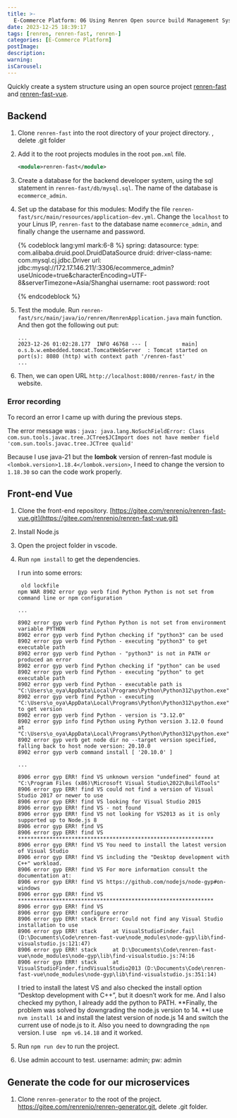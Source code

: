 ```yaml
---
title: >-
  E-Commerce Platform: 06 Using Renren Open source build Management System
date: 2023-12-25 18:39:17
tags: [renren, renren-fast, renren-]
categories: [E-Commerce Platform]
postImage:
description:
warning:
isCarousel:
---
```


Quickly create a  system structure using an open source project [renren-fast](https://gitee.com/renrenio/renren-fast) and [renren-fast-vue](https://gitee.com/renrenio/renren-fast-vue). 

<!--more-->

## Backend

1. Clone `renren-fast` into the root directory of your project directory. , delete .git folder

2. Add it to the root projects modules in the root `pom.xml` file.

   ```xml
   <module>renren-fast</module>
   ```

3. Create a database for the backend developer system, using the sql statement in `renren-fast/db/mysql.sql`.  The name of the database is `ecommerce_admin`. 

4. Set up the database for this modules:  Modify the file `renren-fast/src/main/resources/application-dev.yml`.  Change the `localhost` to your Linus IP, `renren-fast` to the database name `ecommerce_admin`, and finally change the username and password.

   {% codeblock lang:yml mark:6-8 %}
   spring:
       datasource:
           type: com.alibaba.druid.pool.DruidDataSource
           druid:
               driver-class-name: com.mysql.cj.jdbc.Driver
               url: jdbc:mysql://172.17.146.211/:3306/ecommerce_admin?useUnicode=true&characterEncoding=UTF-8&serverTimezone=Asia/Shanghai
               username: root
               password: root

   {% endcodeblock %}

5. Test the module. Run `renren-fast/src/main/java/io/renren/RenrenApplication.java` main function. And then got the following out put:

   ```
   ...
   2023-12-26 01:02:28.177  INFO 46768 --- [           main] o.s.b.w.embedded.tomcat.TomcatWebServer  : Tomcat started on port(s): 8080 (http) with context path '/renren-fast'
   ...
   ```

6. Then, we can open URL `http://localhost:8080/renren-fast/` in the website.

### Error recording

To record an error I came up with during the previous steps.

The error message was :  `java: java.lang.NoSuchFieldError: Class com.sun.tools.javac.tree.JCTree$JCImport does not have member field 'com.sun.tools.javac.tree.JCTree qualid'`

Because I use java-21  but the  **lombok** version of renren-fast module is `<lombok.version>1.18.4</lombok.version>`, I need to change the version to `1.18.30` so can the code work properly.

## Front-end Vue

1. Clone the front-end repository. [https://gitee.com/renrenio/renren-fast-vue.git](https://gitee.com/renrenio/renren-fast-vue.git)

2. Install Node.js

3. Open the project folder in vscode. 

4. Run `npm install` to get the dependencies.

   I run into some errors:

   ```
   	old lockfile 
   npm WAR 8902 error gyp verb find Python Python is not set from command line or npm configuration
   
   ...
   
   8902 error gyp verb find Python Python is not set from environment variable PYTHON
   8902 error gyp verb find Python checking if "python3" can be used
   8902 error gyp verb find Python - executing "python3" to get executable path
   8902 error gyp verb find Python - "python3" is not in PATH or produced an error
   8902 error gyp verb find Python checking if "python" can be used
   8902 error gyp verb find Python - executing "python" to get executable path
   8902 error gyp verb find Python - executable path is "C:\Users\o_oya\AppData\Local\Programs\Python\Python312\python.exe"
   8902 error gyp verb find Python - executing "C:\Users\o_oya\AppData\Local\Programs\Python\Python312\python.exe" to get version
   8902 error gyp verb find Python - version is "3.12.0"
   8902 error gyp info find Python using Python version 3.12.0 found at "C:\Users\o_oya\AppData\Local\Programs\Python\Python312\python.exe"
   8902 error gyp verb get node dir no --target version specified, falling back to host node version: 20.10.0
   8902 error gyp verb command install [ '20.10.0' ]
   
   ...
   
   8906 error gyp ERR! find VS unknown version "undefined" found at "C:\Program Files (x86)\Microsoft Visual Studio\2022\BuildTools"
   8906 error gyp ERR! find VS could not find a version of Visual Studio 2017 or newer to use
   8906 error gyp ERR! find VS looking for Visual Studio 2015
   8906 error gyp ERR! find VS - not found
   8906 error gyp ERR! find VS not looking for VS2013 as it is only supported up to Node.js 8
   8906 error gyp ERR! find VS 
   8906 error gyp ERR! find VS **************************************************************
   8906 error gyp ERR! find VS You need to install the latest version of Visual Studio
   8906 error gyp ERR! find VS including the "Desktop development with C++" workload.
   8906 error gyp ERR! find VS For more information consult the documentation at:
   8906 error gyp ERR! find VS https://github.com/nodejs/node-gyp#on-windows
   8906 error gyp ERR! find VS **************************************************************
   8906 error gyp ERR! find VS 
   8906 error gyp ERR! configure error 
   8906 error gyp ERR! stack Error: Could not find any Visual Studio installation to use
   8906 error gyp ERR! stack     at VisualStudioFinder.fail (D:\Documents\Code\renren-fast-vue\node_modules\node-gyp\lib\find-visualstudio.js:121:47)
   8906 error gyp ERR! stack     at D:\Documents\Code\renren-fast-vue\node_modules\node-gyp\lib\find-visualstudio.js:74:16
   8906 error gyp ERR! stack     at VisualStudioFinder.findVisualStudio2013 (D:\Documents\Code\renren-fast-vue\node_modules\node-gyp\lib\find-visualstudio.js:351:14)
   ```

   I tried to install the latest VS and also checked the install option “Desktop development with C++”, but it doesn’t work for me. And I also checked my python, I already add the python to PATH. **Finally, the problem was solved by  downgrading the node.js version to 14.  **I use `nvm install 14` and install the latest version of node.js 14 and switch the current use of node.js to it. Also you need to downgrading the `npm` version. I use ` npm v6.14.18` and it worked.

5. Run `npm run dev` to run the project.

6. Use admin account to test. username: admin; pw: admin

## Generate the code for our microservices

1. Clone `renren-generator` to the root of the project. https://gitee.com/renrenio/renren-generator.git,  delete .git folder.

